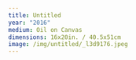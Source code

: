 ```yaml
---
title: Untitled
year: "2016"
medium: Oil on Canvas
dimensions: 16x20in. / 40.5x51cm
image: /img/untitled/_l3d9176.jpeg
---
```




